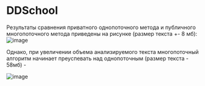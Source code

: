 # DDSchool
Результаты сравнения приватного однопоточного метода и публичного многопоточного метода приведены на рисунке (размер текста +- 8 мб):
![image](https://github.com/NeCheLoveC/DDSchool/assets/81810324/219ed89a-a04e-45c6-a6a8-237745721839)

Однако, при увеличении объема анализируемого текста многопоточный алгоритм начинает преуспевать над однопоточным (размер текста - 58мб) - 

![image](https://github.com/NeCheLoveC/DDSchool/assets/81810324/26f84b6c-d057-4d61-a074-ccd4da8d3bff)
